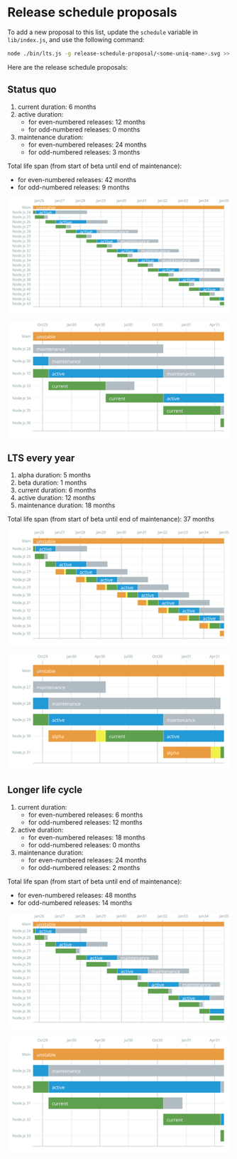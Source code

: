 # Release schedule proposals

To add a new proposal to this list, update the `schedule` variable in `lib/index.js`, and use the following command:

```sh
node ./bin/lts.js -g release-schedule-proposal/<some-uniq-name>.svg >> release-schedule-proposal/README.md
```

Here are the release schedule proposals:

## Status quo

  1. current duration: 6 months
  2. active duration:
     - for even-numbered releases: 12 months
     - for odd-numbered releases: 0 months
  3. maintenance duration:
     - for even-numbered releases: 24 months
     - for odd-numbered releases: 3 months

  Total life span (from start of beta until end of maintenance):
  - for even-numbered releases: 42 months
  - for odd-numbered releases: 9 months

  ![Release schedule proposal preview](./status-quo.svg)

  ![Release schedule proposal preview](./status-quo2030.svg)

## LTS every year

  1. alpha duration: 5 months
  2. beta duration: 1 months
  3. current duration: 6 months
  4. active duration: 12 months
  5. maintenance duration: 18 months

  Total life span (from start of beta until end of maintenance): 37 months

  ![Release schedule proposal preview](./lts-every-year.svg)

  ![Release schedule proposal preview](./lts-every-year2030.svg)

## Longer life cycle

  1. current duration:
     - for even-numbered releases: 6 months
     - for odd-numbered releases: 12 months
  2. active duration:
     - for even-numbered releases: 18 months
     - for odd-numbered releases: 0 months
  3. maintenance duration:
     - for even-numbered releases: 24 months
     - for odd-numbered releases: 2 months

  Total life span (from start of beta until end of maintenance):
  - for even-numbered releases: 48 months
  - for odd-numbered releases: 14 months

  ![Release schedule proposal preview](./longer-life-cycle.svg)

  ![Release schedule proposal preview](./longer-life-cycle2030.svg)
